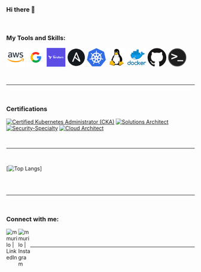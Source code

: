 ### Hi there 👋


<br />

### My Tools and Skills:

<p float="left">
  
  <img alt="AWS" width="50px" src="https://raw.githubusercontent.com/github/explore/80688e429a7d4ef2fca1e82350fe8e3517d3494d/topics/aws/aws.png" />
  <img alt="GCP" width="50px" src="https://raw.githubusercontent.com/github/explore/80688e429a7d4ef2fca1e82350fe8e3517d3494d/topics/google/google.png" />
  <img alt="Terraform" width="50px" src="https://raw.githubusercontent.com/github/explore/80688e429a7d4ef2fca1e82350fe8e3517d3494d/topics/terraform/terraform.png" />
  <img alt="Ansible" width="50px" src="https://raw.githubusercontent.com/github/explore/80688e429a7d4ef2fca1e82350fe8e3517d3494d/topics/ansible/ansible.png" />
  <img alt="Kubernetes" width="50px" src="https://raw.githubusercontent.com/github/explore/80688e429a7d4ef2fca1e82350fe8e3517d3494d/topics/kubernetes/kubernetes.png" />
  <img alt="Linux" width="50px" src="https://raw.githubusercontent.com/github/explore/80688e429a7d4ef2fca1e82350fe8e3517d3494d/topics/linux/linux.png" />
  <img alt="Docker" width="50px" src="https://raw.githubusercontent.com/github/explore/80688e429a7d4ef2fca1e82350fe8e3517d3494d/topics/docker/docker.png" />
  <img alt="GitHub" width="50px" src="https://raw.githubusercontent.com/github/explore/78df643247d429f6cc873026c0622819ad797942/topics/github/github.png" />
  <img alt="Terminal" width="50px" src="https://raw.githubusercontent.com/github/explore/80688e429a7d4ef2fca1e82350fe8e3517d3494d/topics/terminal/terminal.png" />
</p>


<br />

---

<br />

### Certifications

<p float="left">
  
  [<img alt="Certified Kubernetes Administrator (CKA)" width="130px" src="https://images.credly.com/images/8b8ed108-e77d-4396-ac59-2504583b9d54/cka_from_cncfsite__281_29.png" />](https://www.credly.com/badges/4addba1b-a003-4df3-99d2-58130bb1332b)
  [<img alt="Solutions Architect" width="120px" src="https://images.credly.com/size/340x340/images/2d84e428-9078-49b6-a804-13c15383d0de/image.png" />](https://www.credly.com/badges/2bbfb5b8-9296-44ba-9bcb-ac76a457d660)
  [<img alt="Security-Specialty" width="120px" src="https://images.credly.com/size/340x340/images/53acdae5-d69f-4dda-b650-d02ed7a50dd7/image.png" />](https://www.credly.com/badges/564be69c-ec61-414a-98c6-d4b5e531abec)
  [<img alt="Cloud Architect" width="110px" src="https://templates.images.credential.net/16590181582433100721069374350922.png" />](https://www.credential.net/7b77f4b1-433e-4307-b92c-cbb8276a78a8)
</p>

<!--
[<img align="left" alt="Cloud Engineer" width="80px" src="https://api.accredible.com/v1/frontend/credential_website_embed_image/badge/13644961" />](https://www.credential.net/6c338192-50b1-4d29-a7a1-2b0a8bbebcf4)
-->

<br />

---

<br />

[![Top Langs](https://github-readme-stats.vercel.app/api/top-langs/?username=mmurilo)]

<br />
<br />

---

<br />

### Connect with me:

[<img align="left" alt="mmurilo | LinkedIn" width="32px" src="https://cdn.jsdelivr.net/npm/simple-icons@v3/icons/linkedin.svg" />][linkedin]
[<img align="left" alt="mmurilo | Instagram" width="32px" src="https://cdn.jsdelivr.net/npm/simple-icons@v3/icons/instagram.svg" />][instagram]

<br />
<br />

---

[instagram]: https://instagram.com/mmurilomr
[linkedin]: https://linkedin.com/in/mmurilo

<!--
**mmurilo/mmurilo** is a ✨ _special_ ✨ repository because its `README.md` (this file) appears on your GitHub profile.

Here are some ideas to get you started:

- 🔭 I’m currently working on ...
- 🌱 I’m currently learning ...
- 👯 I’m looking to collaborate on ...
- 🤔 I’m looking for help with ...
- 💬 Ask me about ...
- 📫 How to reach me: ...
- 😄 Pronouns: ...
- ⚡ Fun fact: ...
-->

